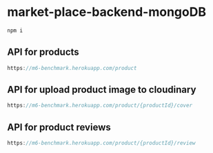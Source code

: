 # market-place-backend-mongoDB
```jsx
npm i
```
## API for products
```jsx
https://m6-benchmark.herokuapp.com/product
```
## API for upload product image to cloudinary
```jsx
https://m6-benchmark.herokuapp.com/product/{productId}/cover
```

## API for product reviews
```jsx
https://m6-benchmark.herokuapp.com/product/{productId}/review
```
